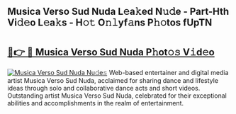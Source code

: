 ## Musica Verso Sud Nuda L𝚎a𝚔ed N𝚞𝚍e - Part-Hth Vi𝚍𝚎o L𝚎a𝚔s - H𝚘𝚝 O𝚗𝚕yf𝚊ns P𝚑𝚘tos fUpTN

# <h2><a href="http://kf71d3.oniu.top/?m=Musica+Verso+Sud+Nuda">🔗👉 🔴 Musica Verso Sud Nuda P𝚑ot𝚘𝚜 V𝚒d𝚎o</a></h2>

[![Musica Verso Sud Nuda Nu𝚍e𝚜](https://i.imgur.com/0qMVB7G.gif)](http://kf71d3.oniu.top/?m=Musica+Verso+Sud+Nuda)
Web-based entertainer and digital media artist Musica Verso Sud Nuda, acclaimed for sharing dance and lifestyle ideas through solo and collaborative dance acts and short videos. Outstanding artist Musica Verso Sud Nuda, celebrated for their exceptional abilities and accomplishments in the realm of entertainment.  
